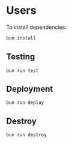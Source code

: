 # Users

To install dependencies:

```bash
bun install
```

## Testing

```shell
bun run test
```

## Deployment

```shell
bun run deploy
```

## Destroy

```shell
bun run destroy
```
